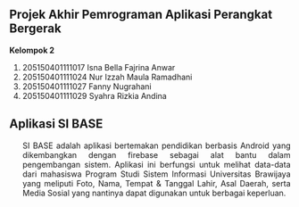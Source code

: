 ## Projek Akhir Pemrograman Aplikasi Perangkat Bergerak

**Kelompok 2**

1. 205150401111017 Isna Bella Fajrina Anwar
2. 205150401111024 Nur Izzah Maula Ramadhani
3. 205150401111027 Fanny Nugrahani
4. 205150401111029 Syahra Rizkia Andina

## Aplikasi SI BASE
<ol style="text-align: justify">
SI BASE adalah aplikasi bertemakan pendidikan berbasis Android yang dikembangkan dengan firebase sebagai alat bantu dalam pengembangan sistem. Aplikasi ini berfungsi untuk melihat data-data dari mahasiswa Program Studi Sistem Informasi Universitas Brawijaya yang meliputi Foto, Nama, Tempat & Tanggal Lahir, Asal Daerah, serta Media Sosial yang nantinya dapat digunakan untuk berbagai keperluan.
</ol>
